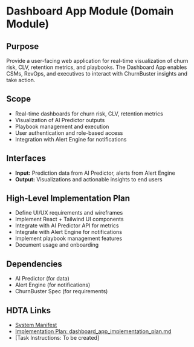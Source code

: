 # Dashboard App Module (Domain Module)

## Purpose
Provide a user-facing web application for real-time visualization of churn risk, CLV, retention metrics, and playbooks. The Dashboard App enables CSMs, RevOps, and executives to interact with ChurnBuster insights and take action.

## Scope
- Real-time dashboards for churn risk, CLV, retention metrics
- Visualization of AI Predictor outputs
- Playbook management and execution
- User authentication and role-based access
- Integration with Alert Engine for notifications

## Interfaces
- **Input:** Prediction data from AI Predictor, alerts from Alert Engine
- **Output:** Visualizations and actionable insights to end users

## High-Level Implementation Plan
- Define UI/UX requirements and wireframes
- Implement React + Tailwind UI components
- Integrate with AI Predictor API for metrics
- Integrate with Alert Engine for notifications
- Implement playbook management features
- Document usage and onboarding

## Dependencies
- AI Predictor (for data)
- Alert Engine (for notifications)
- ChurnBuster Spec (for requirements)

## HDTA Links
- [System Manifest](../cline_docs/system_manifest.md)
- [Implementation Plan: dashboard_app_implementation_plan.md](dashboard_app_implementation_plan.md)
- [Task Instructions: To be created]
